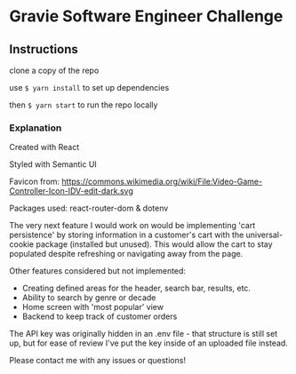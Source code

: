# Gravie Software Engineer Challenge

## Instructions
clone a copy of the repo

use `$ yarn install` to set up dependencies

then `$ yarn start` to run the repo locally

### Explanation

Created with React

Styled with Semantic UI

Favicon from: https://commons.wikimedia.org/wiki/File:Video-Game-Controller-Icon-IDV-edit-dark.svg

Packages used: react-router-dom & dotenv

The very next feature I would work on would be implementing 'cart persistence' by storing information in a customer's cart with the universal-cookie package (installed but unused). This would allow the cart to stay populated despite refreshing or navigating away from the page.

Other features considered but not implemented:
- Creating defined areas for the header, search bar, results, etc.
- Ability to search by genre or decade
- Home screen with 'most popular' view
- Backend to keep track of customer orders

The API key was originally hidden in an .env file - that structure is still set up, but for ease of review I've put the key inside of an uploaded file instead.

Please contact me with any issues or questions!
